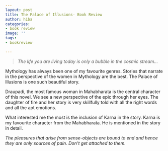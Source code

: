 ```yaml
---
layout: post
title: The Palace of Illusions- Book Review
author: hiba
categories:
- book review
image: ''
tags:
- bookreview

---
```

> _The life you are living today is only a bubble in the cosmic stream..._

Mythology has always been one of my favourite genres. Stories that narrate in the perspective of the women in Mythology are the best. The Palace of Illusions is one such beautiful story.

Draupadi, the most famous woman in Mahabharata is the central character of this novel. We see a new perspective of the epic through her eyes. The daughter of fire and her story is very skillfully told with all the right words and all the apt emotions. 

What interested me the most is the inclusion of Karna in the story. Karna is my favourite character from the Mahabharata. He is mentioned in the story in detail.  

_The pleasures that arise from sense-objects are bound to end and hence they are only sources of pain. Don't get attached to them._